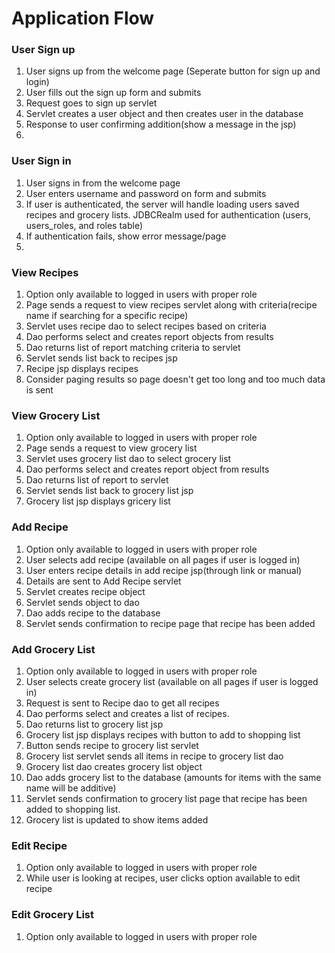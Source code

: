 # Application Flow

### User Sign up
1. User signs up from the welcome page (Seperate button for sign up and login)
2. User fills out the sign up form and submits
3. Request goes to sign up servlet
4. Servlet creates a user object and then creates user in the database
5. Response to user confirming addition(show a message in the jsp)
6. 
### User Sign in
1. User signs in from the welcome page
2. User enters username and password on form and submits
3. If user is authenticated, the server will handle loading users saved recipes and grocery lists. JDBCRealm used for authentication
   (users, users_roles, and roles table)
4. If authentication fails, show error message/page
5. 
### View Recipes
1. Option only available to logged in users with proper role
1. Page sends a request to view recipes servlet along with criteria(recipe name if searching for a specific recipe)
2. Servlet uses recipe dao to select recipes based on criteria
3. Dao performs select and creates report objects from results
4. Dao returns list of report matching criteria to servlet
5. Servlet sends list back to recipes jsp
6. Recipe jsp displays recipes
7. Consider paging results so page doesn't get too long and too much data is sent

### View Grocery List
1. Option only available to logged in users with proper role
1. Page sends a request to view grocery list
2. Servlet uses grocery list dao to select grocery list
3. Dao performs select and creates report object from results
4. Dao returns list of report to servlet
5. Servlet sends list back to grocery list jsp
6. Grocery list jsp displays gricery list

### Add Recipe
1. Option only available to logged in users with proper role
2. User selects add recipe (available on all pages if user is logged in)
3. User enters recipe details in add recipe jsp(through link or manual)
4. Details are sent to Add Recipe servlet
5. Servlet creates recipe object
6. Servlet sends object to dao
7. Dao adds recipe to the database
8. Servlet sends confirmation to recipe page that recipe has been added

### Add Grocery List
1. Option only available to logged in users with proper role
2. User selects create grocery list (available on all pages if user is logged in)
3. Request is sent to Recipe dao to get all recipes
4. Dao performs select and creates a list of recipes.
5. Dao returns list to grocery list jsp
6. Grocery list jsp displays recipes with button to add to shopping list
7. Button sends recipe to grocery list servlet
8. Grocery list servlet sends all items in recipe to grocery list dao
9. Grocery list dao creates grocery list object
10. Dao adds grocery list to the database (amounts for items with the same name will be additive)
11. Servlet sends confirmation to grocery list page that recipe has been added to shopping list.
12. Grocery list is updated to show items added

### Edit Recipe
1. Option only available to logged in users with proper role
2. While user is looking at recipes, user clicks option available to edit recipe

### Edit Grocery List
1. Option only available to logged in users with proper role
